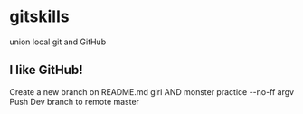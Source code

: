 # gitskills
union local git and GitHub
## I like GitHub!
Create a new branch on README.md
girl AND monster
practice --no-ff argv
Push Dev branch to remote master
